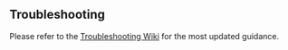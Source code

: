 ## Troubleshooting

Please refer to the [Troubleshooting Wiki](https://github.com/flashbots/mev-boost/wiki/Troubleshooting) for the most updated guidance.
